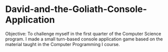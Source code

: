 # David-and-the-Goliath-Console-Application

Objective: To challenge myself in the first quarter of the Computer Science program. I made a small turn-based console application game based on the material taught in the Computer Programming I course.
